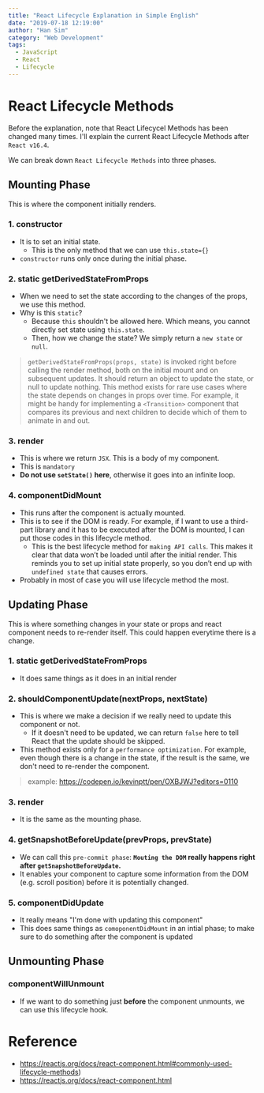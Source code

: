 ```yaml
---
title: "React Lifecycle Explanation in Simple English"
date: "2019-07-18 12:19:00"
author: "Han Sim"
category: "Web Development"
tags:
  - JavaScript
  - React
  - Lifecycle
---
```


# React Lifecycle Methods

Before the explanation, note that React Lifecycel Methods has been changed many times. I'll explain the current React Lifecycle Methods after `React v16.4`.

We can break down `React Lifecycle Methods` into three phases.

## Mounting Phase

This is where the component initially renders.

### 1. constructor

- It is to set an initial state.
  - This is the only method that we can use `this.state={}`
- `constructor` runs only once during the initial phase.

### 2. static getDerivedStateFromProps

- When we need to set the state according to the changes of the props, we use this method.
- Why is this `static`?
  - Because `this` shouldn't be allowed here. Which means, you cannot directly set state using `this.state`.
  - Then, how we change the state? We simply return a `new state` or `null`.

> `getDerivedStateFromProps(props, state)` is invoked right before calling the render method, both on the initial mount and on subsequent updates. It should return an object to update the state, or null to update nothing.
> This method exists for rare use cases where the state depends on changes in props over time. For example, it might be handy for implementing a `<Transition>` component that compares its previous and next children to decide which of them to animate in and out.

### 3. render

- This is where we return `JSX`. This is a body of my component.
- This is `mandatory`
- **Do not use `setState()` here**, otherwise it goes into an infinite loop.

### 4. componentDidMount

- This runs after the component is actually mounted.
- This is to see if the DOM is ready. For example, if I want to use a third-part library and it has to be executed after the DOM is mounted, I can put those codes in this lifecycle method.
  - This is the best lifecycle method for `making API calls`. This makes it clear that data won’t be loaded until after the initial render. This reminds you to set up initial state properly, so you don’t end up with `undefined state` that causes errors.
- Probably in most of case you will use lifecycle method the most.

## Updating Phase

This is where something changes in your state or props and react component needs to re-render itself. This could happen everytime there is a change.

### 1. static getDerivedStateFromProps

- It does same things as it does in an initial render

### 2. shouldComponentUpdate(nextProps, nextState)

- This is where we make a decision if we really need to update this component or not.
  - If it doesn't need to be updated, we can return `false` here to tell React that the update should be skipped.
- This method exists only for a `performance optimization`. For example, even though there is a change in the state, if the result is the same, we don't need to re-render the component.

> example: https://codepen.io/kevinptt/pen/OXBJWJ?editors=0110

### 3. render

- It is the same as the mounting phase.

### 4. getSnapshotBeforeUpdate(prevProps, prevState)

- We can call this `pre-commit phase`: **`Mouting the DOM` really happens right after `getSnapshotBeforeUpdate`.**
- It enables your component to capture some information from the DOM (e.g. scroll position) before it is potentially changed.

### 5. componentDidUpdate

- It really means "I'm done with updating this component"
- This does same things as `comoponentDidMount` in an intial phase; to make sure to do something after the component is updated

## Unmounting Phase

### componentWillUnmount

- If we want to do something just **before** the component unmounts, we can use this lifecycle hook.

# Reference

- https://reactjs.org/docs/react-component.html#commonly-used-lifecycle-methods)
- https://reactjs.org/docs/react-component.html
